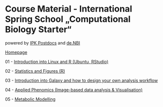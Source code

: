 # Course Material - International Spring School „Computational Biology Starter“
powered by [IPK Postdocs](https://www.ipk-gatersleben.de/postdocs/) and [de.NBI](https://www.denbi.de)

[Homepage](https://meetings.ipk-gatersleben.de/compbiostarter/)

01 - [Introduction into Linux and R (Ubuntu, RStudio)](01_introduction_linux_and_r)

02 - [Statistics and Figures (R)](02_statistics_and_figures)

03 - [Introduction into Galaxy and how to design your own analysis workflow](03_galaxy)

04 - [Applied Phenomics (Image-based data analysis & Visualisation)](04_applied_phenomics)

05 - [Metabolic Modelling](05_metabolic_modelling)
